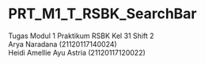 # PRT_M1_T_RSBK_SearchBar
Tugas Modul 1 Praktikum RSBK Kel 31 Shift 2  
Arya Naradana (21120117140024)  
Heidi Amellie Ayu Astria (21120117120022)  
